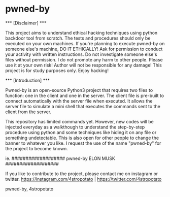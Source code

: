 # pwned-by

  *** [Disclaimer] ***
  
 This project aims to understand ethical hacking techniques using python backdoor tool from scratch. The tests and procedures should only be executed on your own machines. If you're planning to execute pwned-by on someone else's machine, DO IT ETHICALLY! Ask for permission to conduct your activity with written instructions. Do not investigate someone else's files without permission. I do not promote any harm to other people. Please use it at your own risk! Author will not be responsible for any damage! This project is for study purposes only. Enjoy hacking!
  
  
  
  *** [Introduction] ***
  
 Pwned-by is an open-source Python3 project that requires two files to function: one in the client and one in the server. The client file is pre-built to connect automatically with the server file when executed. It allows the server file to simulate a mini shell that executes the commands sent to the client from the server.

 This repository has limited commands yet. However, new codes will be injected everyday as a walkthough to understand the step-by-step procedure using python and some techniques like hiding it on any file or something undetectable. This is also open for other people to change the banner to whatever you like. I request the use of the name "pwned-by" for the project to become known.


ie.
###################
     pwned-by
    ELON  MUSK
###################


  
 If you like to contribute to the project, please contact me on instagram or twitter. https://instagram.com/4stropotato | https://twitter.com/4stropotato

pwned-by,
4stropotato
